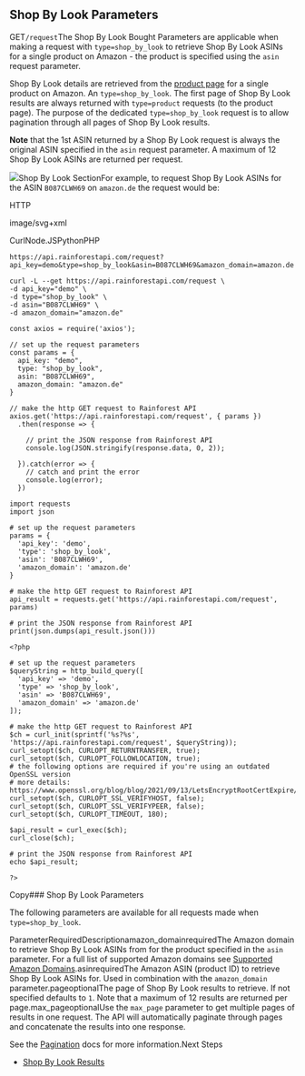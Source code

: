 Shop By Look Parameters
-----------------------

GET`/request`The Shop By Look Bought Parameters are applicable when making a request with `type=shop_by_look` to retrieve Shop By Look ASINs for a single product on Amazon - the product is specified using the `asin` request parameter.

Shop By Look details are retrieved from the [product page](https://www.amazon.de/dp/B087CLWH69) for a single product on Amazon. An `type=shop_by_look`. The first page of Shop By Look results are always returned with `type=product` requests (to the product page). The purpose of the dedicated `type=shop_by_look` request is to allow pagination through all pages of Shop By Look results.

**Note** that the 1st ASIN returned by a Shop By Look request is always the original ASIN specified in the `asin` request parameter. A maximum of 12 Shop By Look ASINs are returned per request.

![](https://apiimages.imgix.net/rainforestapi/images/png/docs/shop_by_look.png?auto=format&ixlib=react-9.5.1-beta.1&w=600)Shop By Look SectionFor example, to request Shop By Look ASINs for the ASIN `B087CLWH69` on `amazon.de` the request would be:



HTTP



image/svg+xml
































CurlNode.JSPythonPHP
```
https://api.rainforestapi.com/request?api_key=demo&type=shop_by_look&asin=B087CLWH69&amazon_domain=amazon.de
```

```
curl -L --get https://api.rainforestapi.com/request \
-d api_key="demo" \
-d type="shop_by_look" \
-d asin="B087CLWH69" \
-d amazon_domain="amazon.de"
```

```
const axios = require('axios');

// set up the request parameters
const params = {
  api_key: "demo",
  type: "shop_by_look",
  asin: "B087CLWH69",
  amazon_domain: "amazon.de"
}

// make the http GET request to Rainforest API
axios.get('https://api.rainforestapi.com/request', { params })
  .then(response => {

    // print the JSON response from Rainforest API
    console.log(JSON.stringify(response.data, 0, 2));

  }).catch(error => {
    // catch and print the error
    console.log(error);
  })
```

```
import requests
import json

# set up the request parameters
params = {
  'api_key': 'demo',
  'type': 'shop_by_look',
  'asin': 'B087CLWH69',
  'amazon_domain': 'amazon.de'
}

# make the http GET request to Rainforest API
api_result = requests.get('https://api.rainforestapi.com/request', params)

# print the JSON response from Rainforest API
print(json.dumps(api_result.json()))
```

```
<?php
      
# set up the request parameters
$queryString = http_build_query([
  'api_key' => 'demo',
  'type' => 'shop_by_look',
  'asin' => 'B087CLWH69',
  'amazon_domain' => 'amazon.de'
]);

# make the http GET request to Rainforest API
$ch = curl_init(sprintf('%s?%s', 'https://api.rainforestapi.com/request', $queryString));
curl_setopt($ch, CURLOPT_RETURNTRANSFER, true);
curl_setopt($ch, CURLOPT_FOLLOWLOCATION, true);
# the following options are required if you're using an outdated OpenSSL version
# more details: https://www.openssl.org/blog/blog/2021/09/13/LetsEncryptRootCertExpire/
curl_setopt($ch, CURLOPT_SSL_VERIFYHOST, false);
curl_setopt($ch, CURLOPT_SSL_VERIFYPEER, false);
curl_setopt($ch, CURLOPT_TIMEOUT, 180);

$api_result = curl_exec($ch);
curl_close($ch);

# print the JSON response from Rainforest API
echo $api_result;

?>
```
Copy### Shop By Look Parameters

The following parameters are available for all requests made when `type=shop_by_look`.

ParameterRequiredDescriptionamazon\_domainrequiredThe Amazon domain to retrieve Shop By Look ASINs from for the product specified in the `asin` parameter. For a full list of supported Amazon domains see [Supported Amazon Domains](/docs/product-data-api/reference/amazon-domains).asinrequiredThe Amazon ASIN (product ID) to retrieve Shop By Look ASINs for. Used in combination with the `amazon_domain` parameter.pageoptionalThe page of Shop By Look results to retrieve. If not specified defaults to `1`. Note that a maximum of 12 results are returned per page.max\_pageoptionalUse the `max_page` parameter to get multiple pages of results in one request. The API will automatically paginate through pages and concatenate the results into one response.  
  
See the [Pagination](/docs/product-data-api/pagination) docs for more information.Next Steps

* [Shop By Look Results](/docs/product-data-api/results/shop-by-look)

